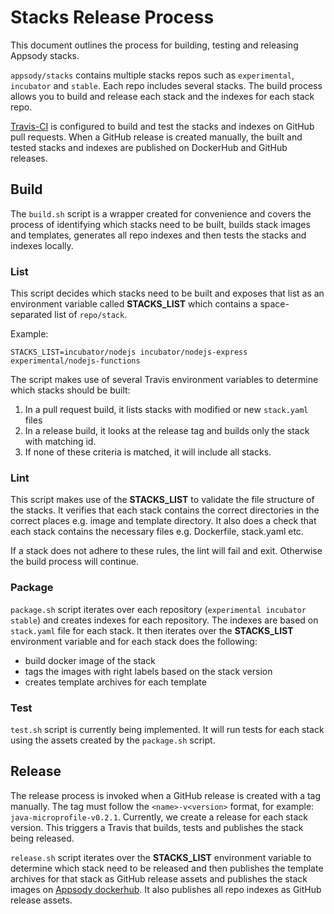 # Stacks Release Process

This document outlines the process for building, testing and releasing Appsody stacks. 

`appsody/stacks` contains multiple stacks repos such as `experimental`, `incubator` and `stable`. Each repo includes several stacks. The build process allows you to build and release each stack and the indexes for each stack repo. 

[Travis-CI](https://travis-ci.org) is configured to build and test the stacks and indexes on GitHub pull requests. When a GitHub release is created manually, the built and tested stacks and indexes are published on DockerHub and GitHub releases. 

## Build

The `build.sh` script is a wrapper created for convenience and covers the process of identifying which stacks need to be built, builds stack images and templates, generates all repo indexes and then tests the stacks and indexes locally. 

### List

This script decides which stacks need to be built and exposes that list as an environment variable called **STACKS_LIST** which contains a space-separated list of `repo/stack`.

Example:
```
STACKS_LIST=incubator/nodejs incubator/nodejs-express experimental/nodejs-functions
```

The script makes use of several Travis environment variables to determine which stacks should be built:
1. In a pull request build, it lists stacks with modified or new `stack.yaml` files
1. In a release build, it looks at the release tag and builds only the stack with matching id.
1. If none of these criteria is matched, it will include all stacks.

### Lint

This script makes use of the **STACKS_LIST** to validate the file structure of the stacks. It verifies that each stack contains the correct directories in the correct places e.g. image and template directory. It also does a check that each stack contains the necessary files e.g. Dockerfile, stack.yaml etc.

If a stack does not adhere to these rules, the lint will fail and exit. Otherwise the build process will continue.

### Package

`package.sh` script iterates over each repository (`experimental incubator stable`) and creates indexes for each repository. The indexes are based on `stack.yaml` file for each stack. It then iterates over the **STACKS_LIST** environment variable and for each stack does the following:
- build docker image of the stack
- tags the images with right labels based on the stack version
- creates template archives for each template

### Test

`test.sh` script is currently being implemented. It will run tests for each stack using the assets created by the `package.sh` script.

## Release

 The release process is invoked when a GitHub release is created with a tag manually. The tag must follow the `<name>-v<version>` format, for example: `java-microprofile-v0.2.1`. Currently, we create a release for each stack version. This triggers a Travis that builds, tests and publishes the stack being released. 

`release.sh` script iterates over the **STACKS_LIST** environment variable to determine which stack need to be released and then publishes the template archives for that stack as GitHub release assets and publishes the stack images on [Appsody dockerhub](https://hub.docker.com/u/appsody). It also publishes all repo indexes as GitHub release assets.
